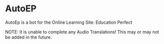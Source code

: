 # AutoEP

AutoEp is a bot for the Online Learning Site: Education Perfect

NOTE: It is unable to complete any Audio Translations! 
This may or may not be added in the future.
